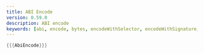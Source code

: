 ```yaml
---
title: ABI Encode
version: 0.59.0
description: ABI encode
keywords: [abi, encode, bytes, encodeWithSelector, encodeWithSignature, encodeCall]
---
```


```rust
{{{AbiEncode}}}
```
